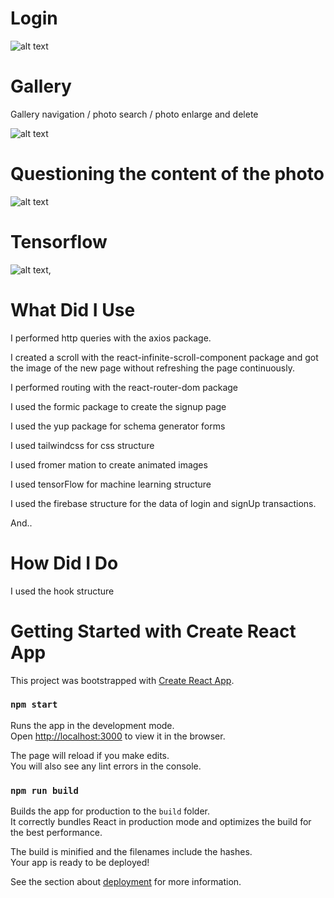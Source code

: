 # Login

![alt text](https://cdn.discordapp.com/attachments/735611557370658846/793560718821031936/genel.jpg)

# Gallery

Gallery navigation /
photo search /
photo enlarge and delete

![alt text](https://cdn.discordapp.com/attachments/735611557370658846/793560908453380106/buyume.jpg)

# Questioning the content of the photo

![alt text](https://cdn.discordapp.com/attachments/735611557370658846/793561010862030848/gallery.jpg)

# Tensorflow

![alt text](https://cdn.discordapp.com/attachments/735611557370658846/793561119129993216/tensorflow.jpg),

# What Did I Use

I performed http queries with the axios package.

I created a scroll with the react-infinite-scroll-component package and got the image of the new page without refreshing the page continuously.

I performed routing with the react-router-dom package

I used the formic package to create the signup page

I used the yup package for schema generator forms

I used tailwindcss for css structure

I used fromer mation to create animated images

I used tensorFlow for machine learning structure

I used the firebase structure for the data of login and signUp transactions.

And..

# How Did I Do

I used the hook structure

# Getting Started with Create React App

This project was bootstrapped with [Create React App](https://github.com/facebook/create-react-app).

### `npm start`

Runs the app in the development mode.\
Open [http://localhost:3000](http://localhost:3000) to view it in the browser.

The page will reload if you make edits.\
You will also see any lint errors in the console.

### `npm run build`

Builds the app for production to the `build` folder.\
It correctly bundles React in production mode and optimizes the build for the best performance.

The build is minified and the filenames include the hashes.\
Your app is ready to be deployed!

See the section about [deployment](https://facebook.github.io/create-react-app/docs/deployment) for more information.
